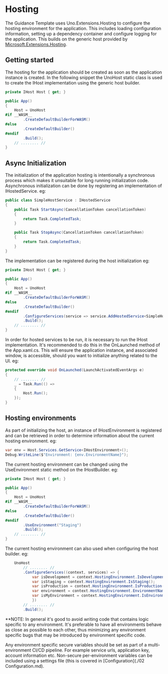 # Hosting

The Guidance Template uses Uno.Extensions.Hosting to configure the hosting environment for the application. This includes loading configuration information, setting up a dependency container and configure logging for the application. This builds on the generic host provided by [Microsoft.Extensions.Hosting](https://www.nuget.org/packages/Microsoft.Extensions.Hosting).

## Getting started

The hosting for the application should be created as soon as the application instance is created. In the following snippet the UnoHost static class is used to create the IHost implementation using the generic host builder. 

```csharp
private IHost Host { get; }

public App()
{
    Host = UnoHost
#if __WASM__
        .CreateDefaultBuilderForWASM()
#else
        .CreateDefaultBuilder()
#endif
        .Build();
    // ........ //
}
```

## Async Initialization

The initialization of the application hosting is intentionally a synchronous process which makes it unsuitable for long running initialization code. Asynchronous initialization can be done by registering an implementation of IHostedService. eg:

```csharp
public class SimpleHostService : IHostedService
{
    public Task StartAsync(CancellationToken cancellationToken)
    {
        return Task.CompletedTask;
    }

    public Task StopAsync(CancellationToken cancellationToken)
    {
        return Task.CompletedTask;
    }
}
```

The implementation can be registered during the host initialization eg:

```csharp
private IHost Host { get; }

public App()
{
    Host = UnoHost
#if __WASM__
        .CreateDefaultBuilderForWASM()
#else
        .CreateDefaultBuilder()
#endif
        .ConfigureServices(service => service.AddHostedService<SimpleHostService>())
        .Build();
    // ........ //
}
```

In order for hosted services to be run, it is necessary to run the IHost implementation. It's recommended to do this in the OnLaunched method of the App.xaml.cs. This will ensure the application instance, and associated window, is accessible, should you want to initialize anything related to the UI. eg:

```csharp
protected override void OnLaunched(LaunchActivatedEventArgs e)
{
    // ........ //
    _ = Task.Run(() =>
    {
        Host.Run();
    });
}
```

## Hosting environments

As part of initializing the host, an instance of IHostEnvironment is registered and can be retrieved in order to determine information about the current hosting environment. eg:

```csharp
var env = Host.Services.GetService<IHostEnvironment>();
Debug.WriteLine($"Environment: {env.EnvironmentName}");
```

The current hosting environment can be changed using the UseEnvironment static method on the IHostBuilder. eg:

```csharp
private IHost Host { get; }

public App()
{
    Host = UnoHost
#if __WASM__
        .CreateDefaultBuilderForWASM()
#else
        .CreateDefaultBuilder()
#endif
        .UseEnvironment("Staging")
        .Build();
    // ........ //
}
```

The current hosting environment can also used when configuring the host builder. eg:

```csharp
    UnoHost
        // ........ //
        .ConfigureServices((context, services) => {
            var isDevelopment = context.HostingEnvironment.IsDevelopment();
            var isStaging = context.HostingEnvironment.IsStaging();
            var isProduction = context.HostingEnvironment.IsProduction();
            var environment = context.HostingEnvironment.EnvironmentName;
            var isMyEnvironment = context.HostingEnvironment.IsEnvironment("MyEnvironment");
            })
        // ........ //
        .Build();
```

**NOTE: In general it's good to avoid writing code that contains logic specific to any environment. It's preferable to have all environments behave as close as possible to each other, thus minimizing any environment specific bugs that may be introduced by environment specific code.

Any environment specific secure variables should be set as part of a multi-environment CI/CD pipeline. For example service urls, application key, account information etc. Non-secure per-environment variables can be included using a settings file (this is covered in [Configuration](./02 Configuration.md).  


